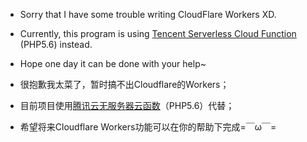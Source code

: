 - Sorry that I have some trouble writing CloudFlare Workers XD.

- Currently, this program is using [Tencent Serverless Cloud Function](https://intl.cloud.tencent.com/product/scf) (PHP5.6) instead.

- Hope one day it can be done with your help~


- 很抱歉我太菜了，暂时搞不出Cloudflare的Workers；

- 目前项目使用[腾讯云无服务器云函数](https://url.cn/55F1LtN)（PHP5.6）代替；

- 希望将来Cloudflare Workers功能可以在你的帮助下完成=￣ω￣=
